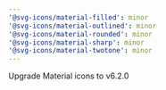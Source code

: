 ```yaml
---
'@svg-icons/material-filled': minor
'@svg-icons/material-outlined': minor
'@svg-icons/material-rounded': minor
'@svg-icons/material-sharp': minor
'@svg-icons/material-twotone': minor
---
```


Upgrade Material icons to v6.2.0
